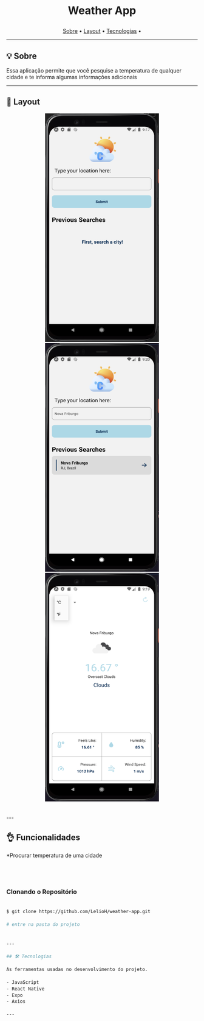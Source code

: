 <h1 align="center" >
  
  Weather App
</h1>

<p align="center">
 <a href="#-sobre">Sobre</a> •
 <a href="#-layout">Layout</a> • 
 <a href="#-tecnologias">Tecnologias</a> •
</p>

---

## 💡 Sobre

Essa aplicação permite que você pesquise a temperatura de qualquer cidade e te informa algumas informações adicionais

---

## 🎨 Layout

<p align="center">
                              
  <img alt="Weather-APP" title="Weather-APP" src="./WeatherImages/Search.png" width="300px" height="600px">
                                
  <img alt="Weather-APP" title="Weather-APP" src="./WeatherImages/Searched.png" width="300px" height="600px">
                               
  <img alt="Weather-APP" title="Weather-APP" src="./WeatherImages/City.png" width="300px" height="600px">

</p>
<br>
---

## 👌 Funcionalidades

\*Procurar temperatura de uma cidade

## <br>

### Clonando o Repositório

```bash

$ git clone https://github.com/LelioH/weather-app.git

# entre na pasta do projeto


---

## 🛠️ Tecnologias

As ferramentas usadas no desenvolvimento do projeto.

- JavaScript
- React Native
- Expo
- Axios

---
```
